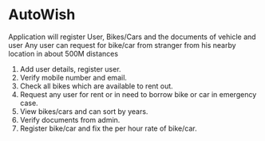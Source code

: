 # AutoWish

Application will register User, Bikes/Cars and the documents of vehicle and user
Any user can request for bike/car from stranger from his nearby location in about 500M distances
 
1. Add user details, register user.
2. Verify mobile number and email.
3. Check all bikes which are available to rent out.
4. Request any user for rent or in need to borrow bike or car in emergency case.
5. View bikes/cars and can sort by years.
6. Verify documents from admin.
7. Register bike/car and fix the per hour rate of bike/car.
